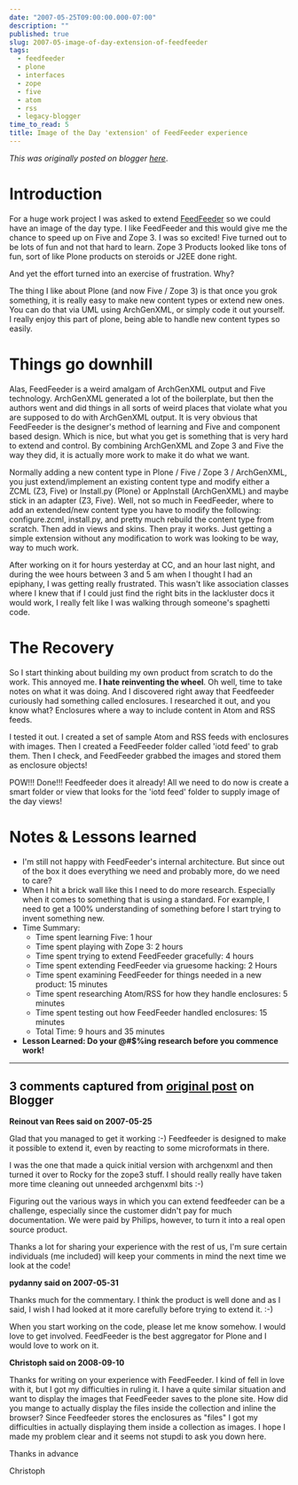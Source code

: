 ```yaml
---
date: "2007-05-25T09:00:00.000-07:00"
description: ""
published: true
slug: 2007-05-image-of-day-extension-of-feedfeeder
tags:
  - feedfeeder
  - plone
  - interfaces
  - zope
  - five
  - atom
  - rss
  - legacy-blogger
time_to_read: 5
title: Image of the Day 'extension' of FeedFeeder experience
---
```


_This was originally posted on blogger [here](https://pydanny.blogspot.com/2007/05/image-of-day-extension-of-feedfeeder.html)_.

# Introduction

For a huge work project I was asked to extend [FeedFeeder](http://plone.org/products/feedfeeder) so we could have an image of the day type. I like FeedFeeder and this would give me the chance to speed up on Five and Zope 3. I was so excited! Five turned out to be lots of fun and not that hard to learn. Zope 3 Products looked like tons of fun, sort of like Plone products on steroids or J2EE done right.

And yet the effort turned into an exercise of frustration. Why?

The thing I like about Plone (and now Five / Zope 3) is that once you grok something, it is really easy to make new content types or extend new ones. You can do that via UML using ArchGenXML, or simply code it out yourself. I really enjoy this part of plone, being able to handle new content types so easily.

# Things go downhill

Alas, FeedFeeder is a weird amalgam of ArchGenXML output and Five technology. ArchGenXML generated a lot of the boilerplate, but then the authors went and did things in all sorts of weird places that violate what you are supposed to do with ArchGenXML output. It is very obvious that FeedFeeder is the designer's method of learning and Five and component based design. Which is nice, but what you get is something that is very hard to extend and control. By combining ArchGenXML and Zope 3 and Five the way they did, it is actually more work to make it do what we want.

Normally adding a new content type in Plone / Five / Zope 3 / ArchGenXML, you just extend/implement an existing content type and modify either a ZCML (Z3, Five) or Install.py (Plone) or AppInstall (ArchGenXML) and maybe stick in an adapter (Z3, Five). Well, not so much in FeedFeeder, where to add an extended/new content type you have to modify the following: configure.zcml, install.py, and pretty much rebuild the content type from scratch. Then add in views and skins. Then pray it works. Just getting a simple extension without any modification to work was looking to be way, way to much work.

After working on it for hours yesterday at CC, and an hour last night, and during the wee hours between 3 and 5 am when I thought I had an epiphany, I was getting really frustrated. This wasn't like association classes where I knew that if I could just find the right bits in the lackluster docs it would work, I really felt like I was walking through someone's spaghetti code.

# The Recovery

So I start thinking about building my own product from scratch to do the work. This annoyed me. **I hate reinventing the wheel**. Oh well, time to take notes on what it was doing. And I discovered right away that Feedfeeder curiously had something called enclosures. I researched it out, and you know what? Enclosures where a way to include content in Atom and RSS feeds.

I tested it out. I created a set of sample Atom and RSS feeds with enclosures with images. Then I created a FeedFeeder folder called 'iotd feed' to grab them. Then I check, and FeedFeeder grabbed the images and stored them as enclosure objects!

POW!!! Done!!! Feedfeeder does it already! All we need to do now is create a smart folder or view that looks for the 'iotd feed' folder to supply image of the day views!

# Notes & Lessons learned

- I'm still not happy with FeedFeeder's internal architecture. But since out of the box it does everything we need and probably more, do we need to care?
- When I hit a brick wall like this I need to do more research. Especially when it comes to something that is using a standard. For example, I need to get a 100% understanding of something before I start trying to invent something new.
- Time Summary:
  - Time spent learning Five: 1 hour
  - Time spent playing with Zope 3: 2 hours
  - Time spent trying to extend FeedFeeder gracefully: 4 hours
  - Time spent extending FeedFeeder via gruesome hacking: 2 Hours
  - Time spent examining FeedFeeder for things needed in a new product: 15 minutes
  - Time spent researching Atom/RSS for how they handle enclosures: 5 minutes
  - Time spent testing out how FeedFeeder handled enclosures: 15 minutes
  - Total Time: 9 hours and 35 minutes
- **Lesson Learned: Do your @#$%ing research before you commence work!**

---

## 3 comments captured from [original post](https://pydanny.blogspot.com/2007/05/image-of-day-extension-of-feedfeeder.html) on Blogger

**Reinout van Rees said on 2007-05-25**

Glad that you managed to get it working :-) Feedfeeder is designed to make it possible to extend it, even by reacting to some microformats in there.

I was the one that made a quick initial version with archgenxml and then turned it over to Rocky for the zope3 stuff. I should really really have taken more time cleaning out unneeded archgenxml bits :-)

Figuring out the various ways in which you can extend feedfeeder can be a challenge, especially since the customer didn't pay for much documentation. We were paid by Philips, however, to turn it into a real open source product.

Thanks a lot for sharing your experience with the rest of us, I'm sure certain individuals (me included) will keep your comments in mind the next time we look at the code!

**pydanny said on 2007-05-31**

Thanks much for the commentary. I think the product is well done and as I said, I wish I had looked at it more carefully before trying to extend it. :-)

When you start working on the code, please let me know somehow. I would love to get involved. FeedFeeder is the best aggregator for Plone and I would love to work on it.

**Christoph said on 2008-09-10**

Thanks for writing on your experience with FeedFeeder. I kind of fell in love with it, but I got my difficulties in ruling it. I have a quite similar situation and want to display the images that FeedFeeder saves to the plone site. How did you mange to actually display the files inside the collection and inline the browser? Since Feedfeeder stores the enclosures as "files" I got my difficulties in actually displaying them inside a collection as images. I hope I made my problem clear and it seems not stupdi to ask you down here.

Thanks in advance

Christoph
